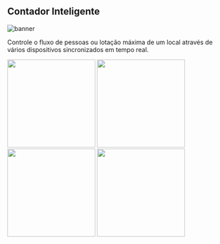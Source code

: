 ## Contador Inteligente

![banner](https://user-images.githubusercontent.com/38302156/155972829-ec6af3ae-c89e-4eb8-be9a-9f4048976259.png)

Controle o fluxo de pessoas ou lotação máxima de um local através de vários dispositivos sincronizados em tempo real.

<div>
    <img src='https://user-images.githubusercontent.com/38302156/155972916-2c896a84-c943-4daf-a008-1621ebfaa200.png' width=200px>
    <img src='https://user-images.githubusercontent.com/38302156/155972929-5eb9ca94-8929-4878-a163-3caf1284a92f.png' width=200px>
    <img src='https://user-images.githubusercontent.com/38302156/155972993-c4847847-ab90-4af0-b41b-6f5532f02be2.png' width=200px>
    <img src='https://user-images.githubusercontent.com/38302156/155973008-3df3bed8-8669-4f7e-a750-aef64477f7bf.png' width=200px>
</div>


